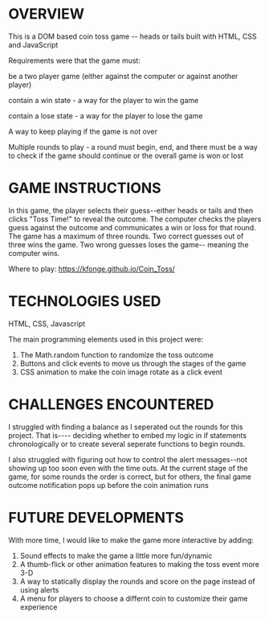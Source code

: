 # OVERVIEW

This is a DOM based coin toss game -- heads or tails built with HTML, CSS and JavaScript

Requirements were that the game must:

be a two player game (either against the computer or against another player)

contain a win state - a way for the player to win the game

contain a lose state - a way for the player to lose the game

A way to keep playing if the game is not over

Multiple rounds to play - a round must begin, end, and there must be a way to check if the game should continue or the overall game is won or lost

# GAME INSTRUCTIONS

In this game, the player selects their guess--either heads or tails and then clicks "Toss Time!" to reveal the outcome. The computer checks the players guess against the outcome and communicates a win or loss for that round. The game has a maximum of three rounds. Two correct guesses out of three wins the game. Two wrong guesses loses the game-- meaning the computer wins. 

Where to play: https://kfonge.github.io/Coin_Toss/

# TECHNOLOGIES USED

HTML, CSS, Javascript

The main programming elements used in this project were:

1. The Math.random function to randomize the toss outcome
2. Buttons and click events to move us through the stages of the game
3. CSS animation to make the coin image rotate as a click event

# CHALLENGES ENCOUNTERED

I struggled with finding a balance as I seperated out the rounds for this project. That is---- deciding whether to embed my logic in if statements chronologically or to create several seperate functions to begin rounds. 

I also struggled with figuring out how to control the alert messages--not showing up too soon even with the time outs. At the current stage of the game, for some rounds the order is correct, but for others, the final game outcome notification pops up before the coin animation runs

# FUTURE DEVELOPMENTS

With more time, I would like to make the game more interactive by adding:

1. Sound effects to make the game a little more fun/dynamic 
2. A thumb-flick or other animation features to making the toss event more 3-D
3. A way to statically display the rounds and score on the page instead of using alerts
4. A menu for players to choose a differnt coin to customize their game experience

